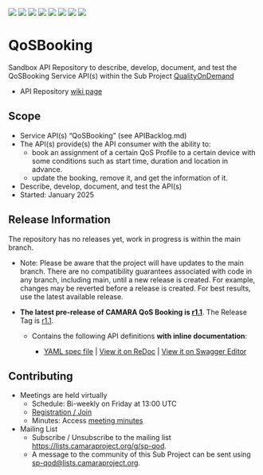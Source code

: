 <a href="https://github.com/camaraproject/QoSBooking/commits/" title="Last Commit"><img src="https://img.shields.io/github/last-commit/camaraproject/QoSBooking?style=plastic"></a>
<a href="https://github.com/camaraproject/QoSBooking/issues" title="Open Issues"><img src="https://img.shields.io/github/issues/camaraproject/QoSBooking?style=plastic"></a>
<a href="https://github.com/camaraproject/QoSBooking/pulls" title="Open Pull Requests"><img src="https://img.shields.io/github/issues-pr/camaraproject/QoSBooking?style=plastic"></a>
<a href="https://github.com/camaraproject/QoSBooking/graphs/contributors" title="Contributors"><img src="https://img.shields.io/github/contributors/camaraproject/QoSBooking?style=plastic"></a>
<a href="https://github.com/camaraproject/QoSBooking" title="Repo Size"><img src="https://img.shields.io/github/repo-size/camaraproject/QoSBooking?style=plastic"></a>
<a href="https://github.com/camaraproject/QoSBooking/blob/main/LICENSE" title="License"><img src="https://img.shields.io/badge/License-Apache%202.0-green.svg?style=plastic"></a>
<a href="https://github.com/camaraproject/QoSBooking/releases/latest" title="Latest Release"><img src="https://img.shields.io/github/release/camaraproject/QoSBooking?style=plastic"></a>
<a href="https://github.com/camaraproject/Governance/blob/main/ProjectStructureAndRoles.md" title="Sandbox API Repository"><img src="https://img.shields.io/badge/Sandbox%20API%20Repository-yellow?style=plastic"></a>

# QoSBooking

Sandbox API Repository to describe, develop, document, and test the QoSBooking Service API(s) within the Sub Project [QualityOnDemand](https://lf-camaraproject.atlassian.net/wiki/x/XCPe)

* API Repository [wiki page](https://lf-camaraproject.atlassian.net/wiki/x/SADHB)

## Scope

* Service API(s) “QoSBooking” (see APIBacklog.md) 
* The API(s) provide(s) the API consumer with the ability to:  
  * book an assignment of a certain QoS Profile to a certain device with some conditions such as start time, duration and location in advance.
  * update the booking, remove it, and get the information of it.
* Describe, develop, document, and test the API(s)
* Started: January 2025
<!-- * Incubated since: §incubation date$ --> 

## Release Information

The repository has no releases yet, work in progress is within the main branch.
<!-- Optional: an explicit listing of the latest (pre-)release with additional information, e.g. links to the API definitions -->
<!-- In addition use/uncomment one or multiple the following alternative options when becoming applicable -->
<!-- Pre-releases of this sub project are available in https://github.com/camaraproject/QoSBooking/releases -->
<!-- The latest public release is available here: https://github.com/camaraproject/QoSBooking/releases/latest -->
<!-- For changes see [CHANGELOG.md](https://github.com/camaraproject/QoSBooking/blob/main/CHANGELOG.md) -->

* Note: Please be aware that the project will have updates to the main branch. There are no compatibility guarantees associated with code in any branch, including main, until a new release is created. For example, changes may be reverted before a release is created. For best results, use the latest available release.

* **The latest pre-release of CAMARA QoS Booking is [r1.1](https://github.com/camaraproject/QoSBooking/releases/tag/r1.1)**. The Release Tag is [r1.1](https://github.com/camaraproject/QoSBooking/releases/tag/r1.1).

  - Contains the following API definitions **with inline documentation**:

    - [YAML spec file](https://github.com/camaraproject/QoSBooking/blob/r1.1/code/API_definitions/qos-booking.yaml) | [View it on ReDoc](https://redocly.github.io/redoc/?url=https://raw.githubusercontent.com/camaraproject/QoSBooking/r1.1/code/API_definitions/qos-booking.yaml&nocors) | [View it on Swagger Editor](https://camaraproject.github.io/swagger-ui/?url=https://raw.githubusercontent.com/camaraproject/QoSBooking/r1.1/code/API_definitions/qos-booking.yaml&nocors)

## Contributing
* Meetings are held virtually 
    * Schedule: Bi-weekly on Friday at 13:00 UTC
    * [Registration / Join](https://zoom-lfx.platform.linuxfoundation.org/meeting/94112812156?password=f238d6af-c959-48d7-a862-abdb3c648e40)
    * Minutes: Access [meeting minutes](https://lf-camaraproject.atlassian.net/wiki/x/ABje)
* Mailing List
    * Subscribe / Unsubscribe to the mailing list <https://lists.camaraproject.org/g/sp-qod>.
    * A message to the community of this Sub Project can be sent using <sp-qod@lists.camaraproject.org>.
